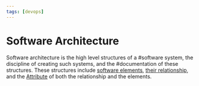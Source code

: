```yaml
---
tags: [devops]
---
```


# Software Architecture

Software architecture is the high level structures of a #software system, the
discipline of creating such systems, and the #documentation of these structures.
These structures include [software elements](202304191954.md), [their relationship](202304192107.md),
and the [Attribute](202304200943.md) of both the relationship and the elements.
